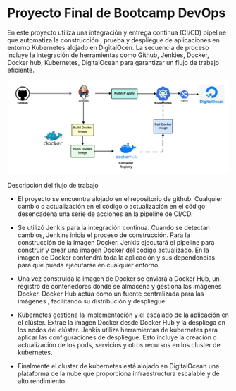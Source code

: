 # Proyecto Final de Bootcamp DevOps

En este proyecto utiliza una integración y entrega continua (CI/CD) pipeline que automatiza la construcción , prueba y despliegue de aplicaciones en entorno Kubernetes alojado en DigitalOcen. La secuencia de proceso incluye la integración de herramientas como Github, Jenkies, Docker, Docker hub, Kubernetes, DigitalOcean para garantizar un flujo de trabajo eficiente. 


![devops](/doc/devops.jpeg)

Descripción del flujo de  trabajo

- El proyecto se encuentra alojado en el repositorio de github. Cualquier cambio o actualización en el código o actualización en el código desencadena una serie de acciones en la pipeline de CI/CD.

- Se utilizó Jenkis para la integración continua.  Cuando se detectan cambios, Jenkins inicia el proceso de construcción.
Para la construcción de la imagen Docker. Jenkis ejecutará el pipeline para construir y crear una imagen Docker del código actualizado. En la imagen de Docker contendrá toda la aplicación y sus dependencias para que pueda ejecutarse en cualquier entorno.

- Una vez construida la imagen de Docker se enviará a Docker Hub, un registro de contenedores donde se almacena y gestiona las imágenes Docker. Docker Hub actúa como un fuente centralizada para las imágenes , facilitando su distribución y despliegue. 

- Kubernetes gestiona la implementación y el escalado de la aplicación en el clúster. Extrae la imagen Docker desde Docker Hub y la despliega en los nodos del clúster. Jenkis utiliza herramientas de  kubernetes para aplicar las configuraciones de despliegue. Esto incluye la creación o actualización de los pods, servicios y otros recursos en los cluster de kubernetes.

- Finalmente el cluster de kubernetes está alojado en DigitalOcean una plataforma de la nube que proporciona infraestructura escalable y de alto rendimiento.
